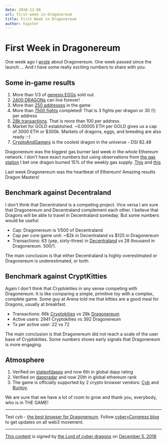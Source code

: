 ```yaml
---
date: 2018-12-06
url: first-week-in-dragonereum
title: First Week in Dragonereum
author: hipster
---
```

# First Week in Dragonereum

One week ago I [wrote](https://steemit.com/dragonereum/@hipster/dragonereum-why-you-will-want-at-least-one-dragon-51ac8af1fdc0fest) about Dragonereum. One week passed since the launch ... And I have some really exciting numbers to share with you.

## Some in-game results

1. More than 1/3 of [genesis EGGs](https://etherscan.io/token/0xfcad2859f3e602d4cfb9aca35465a618f9009f7b#balances) sold out.
2. [2400 DRAGONs](https://etherscan.io/token/0xfcad2859f3e602d4cfb9aca35465a618f9009f7b#balances) can live forever!
3. More than [250 addresses](https://etherscan.io/token/0x150b0b96933b75ce27af8b92441f8fb683bf9739) in the game
4. More than [7500 fights](https://etherscan.io/address/0x68ed06af5989e05bc4aa510b44dc6d003e225187) completed! That is 3 fights per dragon or 30 (!) per address
5. [28k transactions](https://www.stateofthedapps.com/dapps/dragonereum). That is more than 100 per address.
6. Market for GOLD established. ~0.00005 ETH per GOLD gives us a cap of 3000 ETH or $300k. Markets of dragons, eggs, and breeding are also ready :-)
7. [CryptoAndGamers](QmYzUciGeMay2V8fVoQox9itmyYkfoQDAhPMGZCvmPmg4S.ipfs/#/marketplace/dragons/496) is the coolest dragon in the universe - DSI 82.48

Dragonereum was the biggest gas burner last week in the whole Ethereum network. I don't have exact numbers but using observations from [the gas station](https://ethgasstation.info/gasguzzlers.php) I bet one dragon burned 15% of the weekly gas supply. [This](https://etherscan.io/address/0xad3cdf38ccace151cdf5f03fa64c1518a75cf7af) and [this](https://etherscan.io/address/0x68ed06af5989e05bc4aa510b44dc6d003e225187)

Last week Dragonereum was the heartbeat of Ethereum! Amazing results Dragon Masters!


## Benchmark against Decentraland

I don't think that Decentraland is a competing project. Vice versa I am sure that Dragonereum and Decentraland complement each other. I believe that Dragons will be able to travel in Decentraland someday. But some numbers would be useful:

- Cap: Dragonereum is 1/500 of Decentraland
- Cap per core game unit: ~$2k in Decentraland vs $125 in Dragonereum
- Transactions: 63 (yep, sixty-three) in [Decentraland](https://www.stateofthedapps.com/dapps/decentraland) vs 28 thousand in Dragonereum. 500/1.

The main conclusion is that either Decentraland is highly overestimated or Dragonereum is underestimated, or both.

## Benchmark against CryptKitties

Again I don't think that Cryptokities in any sense competing with Dragonereum. It is like comparing a simple, primitive toy with a complex, complete game. Some guy at Arena told me that kitties are a good meal for Dragons, usually at breakfast.

- Transactions: 66k [Cryptokities](https://www.stateofthedapps.com/dapps/cryptokitties) vs 28k [Dragonereum](https://www.stateofthedapps.com/dapps/dragonereum)
- Active users: 2941 Cryptokities vs 392 Dragonereum
- Tx per active user: 22 vs 72

The main conclusion is that Dragonereum did not reach a scale of the user base of Cryptokities. Some numbers shows early signals that Dragonereum is more engaging.

## Atmosphere

1. Verified on [stateofdapps](https://www.stateofthedapps.com/rankings) and now 6th in global dapp rating
2. Verified on [dappradar](https://dappradar.com/dapps) and now 20th in global ethereum rank
3. The game is officially supported by 2 crypto browser vendors: [Cyb](http://cyb.ai) and [Buntoy](https://www.buntoy.com/).

We are sure that we have a lot of room to grow and thank you, everybody, who is in THE GAME!

___
Test cyb - [the best browser for Dragonereum](http://cyb.ai).
Follow [cyber•Congress blog](https://steemit.com/@cybercongress) to get updates on all web3 movement.
___

[This content](QmXRvFRRCbs6CEKBHjZf4dgekZkhZtHY2UYZbCgdikFHXS) is signed by [the Lord of cyber dragons](0x7C4401aE98F12eF6de39aE24cf9fc51f80EBa16B) on [December 5, 2018](0xfafaed3b0bf5731b6e0cda00c1dcba1e0edc8f555b03b3e6c05da90c291845f0)
